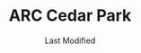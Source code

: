 ---
layout: location-page
date: Last Modified
description: "Local COVID-19 testing is available at ARC Cedar Park in Cedar Park, Texas, USA."
permalink: "locations/texas/cedar-park/arc-cedar-park/"
tags:
  - locations
  - texas
title: ARC Cedar Park
uniqueName: arc-cedar-park
state: Texas
stateAbbr: TX
hood: "Cedar Park"
address: "801 East Whitestone Blvd Building C"
city: "Cedar Park"
zip: " 78613"
zipsNearby: "76824 76831 76832 76853 77853 73301 73344 78701 78702 78703 78704 78705 78708 78709 78710 78711 78712 78713 78714 78715 78716 78717 78718 78719 78720 78721 78722 78723 78724 78725 78726 78727 78728 78729 78730 78731 78732 78733 78734 78735 78736 78737 78738 78739 78741 78742 78744 78745 78746 78747 78748 78749 78750 78751 78752 78753 78754 78755 78756 78757 78758 78759 78760 78761 78762 78763 78764 78765 78766 78767 78768 78769 78772 78773 78774 78778 78779 78780 78781 78783 78785 78789 78799 76511 78602 76513 78605 78606 78607 78608 78609 76518 78610 78611 76520 78612 78613 78630 76522 78615 78616 76523 78617 78619 78620 78621 78622 78623 76526 76527 78626 78627 78628 78633 78115 78942 76530 76533 76534 78634 78635 76537 78636 76539 78027 76540 76541 76542 76543 76544 76547 76548 76549 78638 78639 78640 76550 78641 78645 78646 78947 78642 78948 76554 78643 78644 78648 78650 78651 78652 78653 78654 78657 78655 78656 76556 76557 76558 78130 78131 78132 78133 78135 76559 78659 76564 78660 78691 78661 78662 76567 76569 78953 78663 78664 78665 78680 78681 78682 78683 76571 78666 78667 76573 78957 78669 78070 78670 78671 76574 76501 76502 76503 76504 76505 76508 76577 76578 78672 76579 78673 78674 78963 78675 78676 78786 78788 78798 76545 76546" 
mapUrl: "http://maps.apple.com/?q=ARC+Cedar+Park&address=801+East+Whitestone+Blvd+Building+C,Cedar+Park,Texas, 78613"
locationType: Drive-thru
phone: "512-259-3467"
website: "https://www.austinregionalclinic.com/make-an-appointment/"
onlineBooking: true
closed: undefined
closedUpdate: April 21st, 2020
notes: "By appointment only. Requires phone screen."
days: Weekdays
hours: 8AM-5PM
ctaMessage: Schedule a test
ctaUrl: "https://www.austinregionalclinic.com/make-an-appointment/"
---